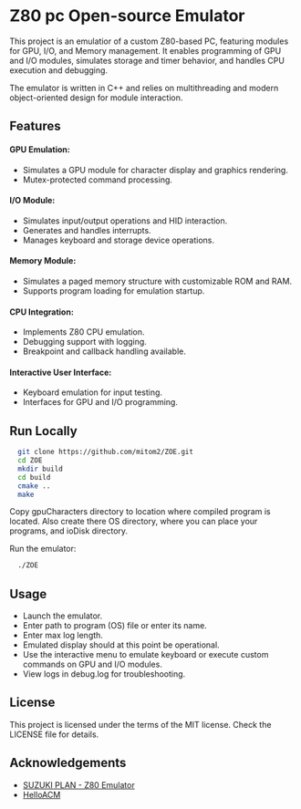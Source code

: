 
# Z80 pc Open-source Emulator

This project is an emulatior of a custom Z80-based PC, featuring modules for GPU, I/O, and Memory management. It enables programming of GPU and I/O modules, simulates storage and timer behavior, and handles CPU execution and debugging.

The emulator is written in C++ and relies on multithreading and modern object-oriented design for module interaction.


## Features

#### GPU Emulation:

- Simulates a GPU module for character display and graphics rendering.
- Mutex-protected command processing.

#### I/O Module:

- Simulates input/output operations and HID interaction.
- Generates and handles interrupts.
- Manages keyboard and storage device operations.

#### Memory Module:

- Simulates a paged memory structure with customizable ROM and RAM.
- Supports program loading for emulation startup.

#### CPU Integration:

- Implements Z80 CPU emulation.
- Debugging support with logging.
- Breakpoint and callback handling available.

#### Interactive User Interface:

- Keyboard emulation for input testing.
- Interfaces for GPU and I/O programming.
## Run Locally

```bash
  git clone https://github.com/mitom2/ZOE.git
  cd ZOE
  mkdir build
  cd build
  cmake ..
  make
```

Copy gpuCharacters directory to location where compiled program is located. Also create there OS directory, where you can place your programs, and ioDisk directory.

Run the emulator:
```bash
  ./ZOE
```
## Usage

- Launch the emulator.
- Enter path to program (OS) file or enter its name.
- Enter max log length.
- Emulated display should at this point be operational.
- Use the interactive menu to emulate keyboard or execute custom commands on GPU and I/O modules.
- View logs in debug.log for troubleshooting.
## License

This project is licensed under the terms of the MIT license. Check the LICENSE file for details.
## Acknowledgements

 - [SUZUKI PLAN - Z80 Emulator](https://github.com/suzukiplan/z80)
 - [HelloACM](https://helloacm.com/modern-getch-implementation-on-windows-cc/)

